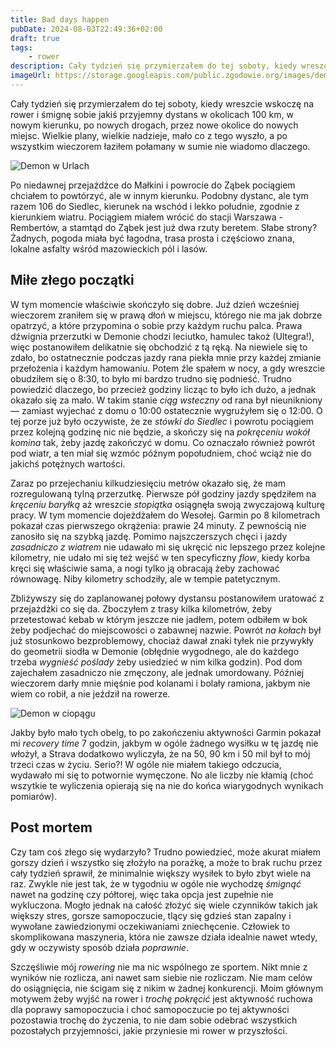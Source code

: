 ```yaml
---
title: Bad days happen
pubDate: 2024-08-03T22:49:36+02:00
draft: true
tags:
    - rower
description: Cały tydzień się przymierzałem do tej soboty, kiedy wreszcie wskoczę na rower i śmignę sobie jakiś przyjemny dystans w okolicach 100 km, w nowym kierunku, po nowych drogach, przez nowe okolice do nowych miejsc. Wielkie plany, wielkie nadzieje, mało co z tego wyszło, a po wszystkim wieczorem łaziłem połamany w sumie nie wiadomo dlaczego.
imageUrl: https://storage.googleapis.com/public.zgodowie.org/images/demon-w-urlach.jpg
---
```


Cały tydzień się przymierzałem do tej soboty, kiedy wreszcie wskoczę na rower i śmignę sobie jakiś przyjemny dystans w okolicach 100 km, w nowym kierunku, po nowych drogach, przez nowe okolice do nowych miejsc. Wielkie plany, wielkie nadzieje, mało co z tego wyszło, a po wszystkim wieczorem łaziłem połamany w sumie nie wiadomo dlaczego.

![Demon w Urlach](https://storage.googleapis.com/public.zgodowie.org/images/demon-w-urlach.jpg)

Po niedawnej przejażdżce do Małkini i powrocie do Ząbek pociągiem chciałem to powtórzyć, ale w innym kierunku. Podobny dystanc, ale tym razem 106 do Siedlec, kierunek na wschód i lekko południe, zgodnie z kierunkiem wiatru. Pociągiem miałem wrócić do stacji Warszawa - Rembertów, a stamtąd do Ząbek jest już dwa rzuty beretem. Słabe strony? Żadnych, pogoda miała być łagodna, trasa prosta i częściowo znana, lokalne asfalty wśród mazowieckich pól i lasów.

## Miłe złego początki

W tym momencie właściwie skończyło się dobre. Już dzień wcześniej wieczorem zraniłem się w prawą dłoń w miejscu, którego nie ma jak dobrze opatrzyć, a które przypomina o sobie przy każdym ruchu palca. Prawa dźwignia przerzutki w Demonie chodzi leciutko, hamulec takoż (Ultegra!), więc postanowiłem delikatnie się obchodzić z tą ręką. Na niewiele się to zdało, bo ostatnecznie podczas jazdy rana piekła mnie przy każdej zmianie przełożenia i każdym hamowaniu. Potem źle spałem w nocy, a gdy wreszcie obudziłem się o 8:30, to było mi bardzo trudno się podnieść. Trudno powiedzić dlaczego, bo przecież godziny licząc to było ich dużo, a jednak okazało się za mało. W takim stanie _ciąg wsteczny_ od rana był nieunikniony &mdash; zamiast wyjechać z domu o 10:00 ostatecznie wygrużyłem się o 12:00. O tej porze już było oczywiste, że ze _stówki do Siedlec_ i powrotu pociągiem przez kolejną godzinę nic nie będzie, a skończy się na _pokręceniu wokół komina_ tak, żeby jazdę zakończyć w domu. Co oznaczało również powrót pod wiatr, a ten miał się wzmóc późnym popołudniem, choć wciąż nie do jakichś potężnych wartości.

Zaraz po przejechaniu kilkudziesięciu metrów okazało się, że mam rozregulowaną tylną przerzutkę. Pierwsze pół godziny jazdy spędziłem na _kręceniu baryłką_ aż wreszcie _stopiątka_ osiągnęła swoją zwyczajową kulturę pracy. W tym momencie dojeżdżałem do Wesołej. Garmin po 8 kilometrach pokazał czas pierwszego okrążenia: prawie 24 minuty. Z pewnością nie zanosiło się na szybką jazdę. Pomimo najszczerszych chęci i jazdy _zasadniczo z wiatrem_ nie udawało mi się ukręcić nic lepszego przez kolejne kilometry, nie udało mi się też wejść w ten specyficzny _flow_, kiedy korba kręci się właściwie sama, a nogi tylko ją obracają żeby zachować równowagę. Niby kilometry schodziły, ale w tempie patetycznym.

Zbliżywszy się do zaplanowanej połowy dystansu postanowiłem uratować z przejażdżki co się da. Zboczyłem z trasy kilka kilometrów, żeby przetestować kebab w którym jeszcze nie jadłem, potem odbiłem w bok żeby podjechać do miejscowości o zabawnej nazwie. Powrót _na kołach_ był już stosunkowo bezproblemowy, chociaż dawał znaki tyłek nie przywykły do geometrii siodła w Demonie (obłędnie wygodnego, ale do każdego trzeba _wygnieść poślady_ żeby usiedzieć w nim kilka godzin). Pod dom zajechałem zasadniczo nie zmęczony, ale jednak umordowany. Później wieczorem darły mnie mięśnie pod kolanami i bolały ramiona, jakbym nie wiem co robił, a nie jeździł na rowerze.

![Demon w ciopągu](https://storage.googleapis.com/public.zgodowie.org/images/demon-w-ciopagu.jpg)

Jakby było mało tych obelg, to po zakończeniu aktywności Garmin pokazał mi _recovery time_ 7 godzin, jakbym w ogóle żadnego wysiłku w tę jazdę nie włożył, a Strava dodatkowo wyliczyła, że na 50, 90 km i 50 mil był to mój trzeci czas w życiu. Serio?! W ogóle nie miałem takiego odczucia, wydawało mi się to potwornie wymęczone. No ale liczby nie kłamią (choć wszytkie te wyliczenia opierają się na nie do końca wiarygodnych wynikach pomiarów).

## Post mortem

Czy tam coś złego się wydarzyło? Trudno powiedzieć, może akurat miałem gorszy dzień i wszystko się złożyło na porażkę, a może to brak ruchu przez cały tydzień sprawił, że minimalnie większy wysiłek to było zbyt wiele na raz. Zwykle nie jest tak, że w tygodniu w ogóle nie wychodzę _śmignąć_ nawet na godzinę czy półtorej, więc taka opcja jest zupełnie nie wykluczona. Mogło jednak na całość złożyć się wiele czynników takich jak większy stres, gorsze samopoczucie, tlący się gdzieś stan zapalny i wywołane zawiedzionymi oczekiwaniami zniechęcenie. Człowiek to skomplikowana maszyneria, która nie zawsze działa idealnie nawet wtedy, gdy w oczywisty sposób działa _poprawnie_.

Szczęśliwie mój _rowering_ nie ma nic wspólnego ze sportem. Nikt mnie z wyników nie rozlicza, ani nawet sam siebie nie rozliczam. Nie mam celów do osiągnięcia, nie ścigam się z nikim w żadnej konkurencji. Moim głównym motywem żeby wyjść na rower i _trochę pokręcić_ jest aktywność ruchowa dla poprawy samopoczucia i choć samopoczucie po tej aktywności pozostawia trochę do życzenia, to nie dam sobie odebrać wszystkich pozostałych przyjemności, jakie przyniesie mi rower w przyszłości.
